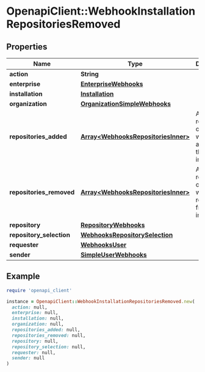 # OpenapiClient::WebhookInstallationRepositoriesRemoved

## Properties

| Name | Type | Description | Notes |
| ---- | ---- | ----------- | ----- |
| **action** | **String** |  |  |
| **enterprise** | [**EnterpriseWebhooks**](EnterpriseWebhooks.md) |  | [optional] |
| **installation** | [**Installation**](Installation.md) |  |  |
| **organization** | [**OrganizationSimpleWebhooks**](OrganizationSimpleWebhooks.md) |  | [optional] |
| **repositories_added** | [**Array&lt;WebhooksRepositoriesInner&gt;**](WebhooksRepositoriesInner.md) | An array of repository objects, which were added to the installation. |  |
| **repositories_removed** | [**Array&lt;WebhooksRepositoriesInner&gt;**](WebhooksRepositoriesInner.md) | An array of repository objects, which were removed from the installation. |  |
| **repository** | [**RepositoryWebhooks**](RepositoryWebhooks.md) |  | [optional] |
| **repository_selection** | [**WebhooksRepositorySelection**](WebhooksRepositorySelection.md) |  |  |
| **requester** | [**WebhooksUser**](WebhooksUser.md) |  |  |
| **sender** | [**SimpleUserWebhooks**](SimpleUserWebhooks.md) |  |  |

## Example

```ruby
require 'openapi_client'

instance = OpenapiClient::WebhookInstallationRepositoriesRemoved.new(
  action: null,
  enterprise: null,
  installation: null,
  organization: null,
  repositories_added: null,
  repositories_removed: null,
  repository: null,
  repository_selection: null,
  requester: null,
  sender: null
)
```


